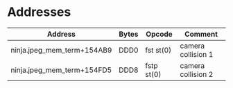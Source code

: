 # Addresses
|Address|Bytes|Opcode|Comment|
|-|-|-|-|
|ninja.jpeg_mem_term+154AB9 | DDD0 | fst st(0) | camera collision 1
|ninja.jpeg_mem_term+154FD5 | DDD8 | fstp st(0) | camera collision 2
